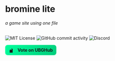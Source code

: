 # bromine lite
###### a game site using one file

![MIT License](https://img.shields.io/badge/license-MIT-blue)
![GitHub commit activity](https://img.shields.io/github/commit-activity/w/Bromine-Labs/Bromine)
![Discord](https://img.shields.io/discord/1379249910502916177)

<!-- UBGHub Upvote Widget -->
<a href="https://ubghub.org/?site=Bromine&utm_source=https%3A%2F%2Fbromineproxy.netlify.app" target="_blank" rel="noopener" style="display: inline-flex; align-items: center; gap: 8px; padding: 8px 12px; background: linear-gradient(135deg, #00ff9d 0%, #00cc7a 100%); color: #1a1a1a; border: none; border-radius: 8px; font-family: -apple-system, BlinkMacSystemFont, 'Segoe UI', Roboto, sans-serif; font-size: 14px; font-weight: 600; cursor: pointer; text-decoration: none; box-shadow: 0 2px 4px rgba(0, 255, 157, 0.2); transition: all 0.3s ease;" onmouseover="this.style.transform='translateY(-2px)'; this.style.boxShadow='0 4px 8px rgba(0, 255, 157, 0.3)'" onmouseout="this.style.transform='translateY(0)'; this.style.boxShadow='0 2px 4px rgba(0, 255, 157, 0.2)'">
  <svg style="width: 16px; height: 16px; fill: currentColor;" viewBox="0 0 20 20">
    <path d="M3 10l4-4v3h4V2l4 4v14H3V10z"/>
  </svg>
  <span style="font-weight: 700; margin-left: 4px;">Vote on UBGHub</span>
</a>



